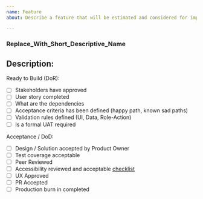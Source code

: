 ```yaml
---
name: Feature
about: Describe a feature that will be estimated and considered for implementation

---
```


### Replace_With_Short_Descriptive_Name
## Description:

Ready to Build (DoR):
- [ ] Stakeholders have approved
- [ ] User story completed
- [ ] What are the dependencies
- [ ] Acceptance criteria has been defined (happy path, known sad paths)
- [ ] Validation rules defined (UI, Data, Role-Action)
- [ ] Is a formal UAT required

Acceptance / DoD:
- [ ] Design / Solution accepted by Product Owner
- [ ] Test coverage acceptable
- [ ] Peer Reviewed
- [ ] Accessibility reviewed and acceptable [checklist](https://github.com/bcgov/entity/docs/coding-standards/accessibility.md)
- [ ] UX Approved
- [ ] PR Accepted
- [ ] Production burn in completed
